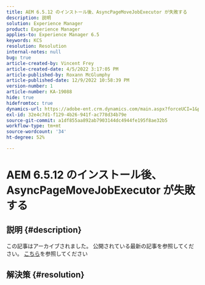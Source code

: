 ```yaml
---
title: AEM 6.5.12 のインストール後、AsyncPageMoveJobExecutor が失敗する
description: 説明
solution: Experience Manager
product: Experience Manager
applies-to: Experience Manager 6.5
keywords: KCS
resolution: Resolution
internal-notes: null
bug: true
article-created-by: Vincent Frey
article-created-date: 4/5/2022 3:17:05 PM
article-published-by: Roxann McGlumphy
article-published-date: 12/9/2022 10:58:39 PM
version-number: 1
article-number: KA-19088
hide: true
hidefromtoc: true
dynamics-url: https://adobe-ent.crm.dynamics.com/main.aspx?forceUCI=1&pagetype=entityrecord&etn=knowledgearticle&id=a9c8686e-f3b4-ec11-983f-000d3a5d0d94
exl-id: 32e4c7d1-f129-4b26-941f-ac778d34b79e
source-git-commit: a1df855aa892ab7903144dc4944fe195f8ae32b5
workflow-type: tm+mt
source-wordcount: '34'
ht-degree: 52%

---
```


# AEM 6.5.12 のインストール後、AsyncPageMoveJobExecutor が失敗する

## 説明 {#description}

この記事はアーカイブされました。 公開されている最新の記事を参照してください。 [こちら](https://experienceleague.adobe.com/search.html?lang=ja#sort=relevancy)を参照してください

## 解決策 {#resolution}
